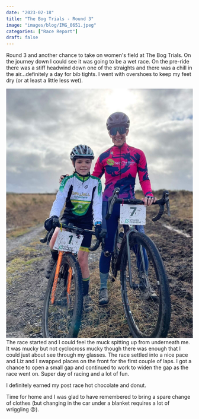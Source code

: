 ```yaml
---
date: "2023-02-18"
title: "The Bog Trials - Round 3"
image: "images/blog/IMG_0651.jpeg"
categories: ["Race Report"]
draft: false
---
```


Round 3 and another chance to take on women's field at The Bog Trials. On the journey down I could see it was going to be a wet race.  On the pre-ride there was a stiff headwind down one of the straights and there was a chill in the air...definitely a day for bib tights.  I went with overshoes to keep my feet dry (or at least a little less wet).

<img src="/images/blog/IMG_3965.jpeg" class="float-start rounded m-2 w-25">The race started and I could feel the muck spitting up from underneath me.  It was mucky but not cyclocross mucky though there was enough that I could just about see through my glasses.  The race settled into a nice pace and Liz and I swapped places on the front for the first couple of laps.  I got a chance to open a small gap and continued to work to widen the gap as the race went on.  Super day of racing and a lot of fun.

I definitely earned my post race hot chocolate and donut.

Time for home and I was glad to have remembered to bring a spare change of clothes (but changing in the car under a blanket requires a lot of wriggling 😣).
